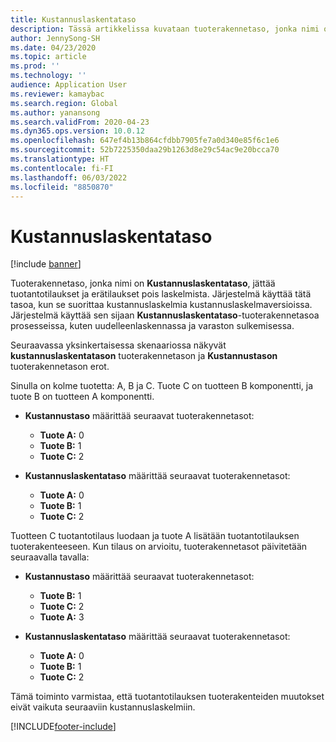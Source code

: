 ```yaml
---
title: Kustannuslaskentataso
description: Tässä artikkelissa kuvataan tuoterakennetaso, jonka nimi on kustannuslaskennassa käytettävä taso. Tämä tuoterakennetaso ei sisällä tuotanto- ja erätilauksia laskelmista.
author: JennySong-SH
ms.date: 04/23/2020
ms.topic: article
ms.prod: ''
ms.technology: ''
audience: Application User
ms.reviewer: kamaybac
ms.search.region: Global
ms.author: yanansong
ms.search.validFrom: 2020-04-23
ms.dyn365.ops.version: 10.0.12
ms.openlocfilehash: 647ef4b13b864cfdbb7905fe7a0d340e85f6c1e6
ms.sourcegitcommit: 52b7225350daa29b1263d8e29c54ac9e20bcca70
ms.translationtype: HT
ms.contentlocale: fi-FI
ms.lasthandoff: 06/03/2022
ms.locfileid: "8850870"
---
```

# <a name="cost-calculation-level"></a>Kustannuslaskentataso

[!include [banner](../includes/banner.md)]

Tuoterakennetaso, jonka nimi on **Kustannuslaskentataso**, jättää tuotantotilaukset ja erätilaukset pois laskelmista. Järjestelmä käyttää tätä tasoa, kun se suorittaa kustannuslaskelmia kustannuslaskelmaversioissa. Järjestelmä käyttää sen sijaan **Kustannuslaskentataso**-tuoterakennetasoa prosesseissa, kuten uudelleenlaskennassa ja varaston sulkemisessa.

Seuraavassa yksinkertaisessa skenaariossa näkyvät **kustannuslaskentatason** tuoterakennetason ja **Kustannustason** tuoterakennetason erot.

Sinulla on kolme tuotetta: A, B ja C. Tuote C on tuotteen B komponentti, ja tuote B on tuotteen A komponentti.

- **Kustannustaso** määrittää seuraavat tuoterakennetasot:

    - **Tuote A:** 0
    - **Tuote B:** 1
    - **Tuote C:** 2

- **Kustannuslaskentataso** määrittää seuraavat tuoterakennetasot:

    - **Tuote A:** 0
    - **Tuote B:** 1
    - **Tuote C:** 2

Tuotteen C tuotantotilaus luodaan ja tuote A lisätään tuotantotilauksen tuoterakenteeseen. Kun tilaus on arvioitu, tuoterakennetasot päivitetään seuraavalla tavalla:

- **Kustannustaso** määrittää seuraavat tuoterakennetasot:

    - **Tuote B:** 1
    - **Tuote C:** 2
    - **Tuote A:** 3

- **Kustannuslaskentataso** määrittää seuraavat tuoterakennetasot:

    - **Tuote A:** 0
    - **Tuote B:** 1
    - **Tuote C:** 2

Tämä toiminto varmistaa, että tuotantotilauksen tuoterakenteiden muutokset eivät vaikuta seuraaviin kustannuslaskelmiin.


[!INCLUDE[footer-include](../../includes/footer-banner.md)]